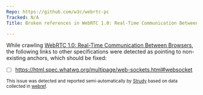 ```yaml
---
Repo: https://github.com/w3c/webrtc-pc
Tracked: N/A
Title: Broken references in WebRTC 1.0: Real-Time Communication Between Browsers

---
```


While crawling [WebRTC 1.0: Real-Time Communication Between Browsers](https://w3c.github.io/webrtc-pc/), the following links to other specifications were detected as pointing to non-existing anchors, which should be fixed:
* [ ] https://html.spec.whatwg.org/multipage/web-sockets.html#websocket

<sub>This issue was detected and reported semi-automatically by [Strudy](https://github.com/w3c/strudy/) based on data collected in [webref](https://github.com/w3c/webref/).</sub>